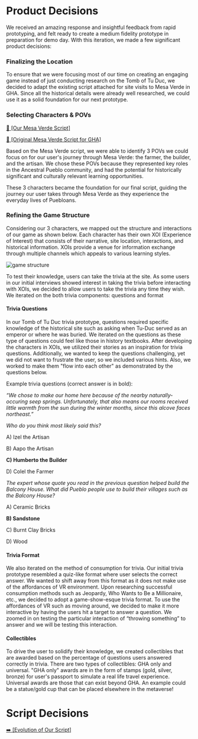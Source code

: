# Product Decisions

We received an amazing response and insightful feedback from rapid prototyping, and felt ready to create a medium fidelity prototype in preparation for demo day. With this iteration, we made a few significant product decisions:

### Finalizing the Location
To ensure that we were focusing most of our time on creating an engaging game instead of just conducting research on the Tomb of Tu Duc, we decided to adapt the existing script attached for site visits to Mesa Verde in GHA. Since all the historical details were already well researched, we could use it as a solid foundation for our next prototype. 

### Selecting Characters & POVs

[📓 [Our Mesa Verde Script]](https://github.com/cs210/2022-Meta2/wiki/05.1:-Script-Evolution)

[📝 [Original Mesa Verde Script for GHA]](https://docs.google.com/document/d/1Z3CuB91EQlXamjqdw4wjIk75DBxLiPxz/edit?usp=sharing&ouid=100514480962887907042&rtpof=true&sd=true)

Based on the Mesa Verde script, we were able to identify 3 POVs we could focus on for our user's journey through Mesa Verde: the farmer, the builder, and the artisan. We chose these POVs because they represented key roles in the Ancestral Pueblo community, and had the potential for historically significant and culturally relevant learning opportunities. 

These 3 characters became the foundation for our final script, guiding the journey our user takes through Mesa Verde as they experience the everyday lives of Puebloans.

### Refining the Game Structure
Considering our 3 characters, we mapped out the structure and interactions of our game as shown below. Each character has their own XOI (Experience of Interest) that consists of their narrative, site location, interactions, and historical information. XOIs provide a venue for information exchange through multiple channels which appeals to various learning styles.

![game structure](https://user-images.githubusercontent.com/17817708/157032134-b3e0f3bd-7160-49e8-8e4a-c3ae9cf7cb5d.png)

To test their knowledge, users can take the trivia at the site. As some users in our initial interviews showed interest in taking the trivia before interacting with XOIs, we decided to allow users to take the trivia any time they wish. We iterated on the both trivia components: questions and format 

#### Trivia Questions
In our Tomb of Tu Duc trivia prototype, questions required specific knowledge of the historical site such as asking when Tu-Duc served as an emperor or where he was buried. We iterated on the questions as these type of questions could feel like those in history textbooks. After developing the characters in XOIs, we utilized their stories as an inspiration for trivia questions. Additionally, we wanted to keep the questions challenging, yet we did not want to frustrate the user, so we included various hints. Also, we worked to make them "flow into each other" as demonstrated by the questions below.

Example trivia questions (correct answer is in bold):

_“We chose to make our home here because of the nearby naturally-occuring seep springs. Unfortunately, that also means our rooms received little warmth from the sun during the winter months, since this alcove faces northeast.”_

_Who do you think most likely said this?_

A) Izel the Artisan

B) Aapo the Artisan

**C) Humberto the Builder**

D) Colel the Farmer


_The expert whose quote you read in the previous question helped build the Balcony House. What did Pueblo people use to build their villages such as the Balcony House?_


A) Ceramic Bricks

**B) Sandstone**

C) Burnt Clay Bricks

D) Wood


#### Trivia Format
We also iterated on the method of consumption for trivia. Our initial trivia prototype resembled a quiz-like format where user selects the correct answer. We wanted to shift away from this format as it does not make use of the affordances of VR environment. Upon researching successful consumption methods such as Jeopardy, Who Wants to Be a Millionaire, etc., we decided to adopt a game-show-esque trivia format. To use the affordances of VR such as moving around, we decided to make it more interactive by having the users hit a target to answer a question. We zoomed in on testing the particular interaction of “throwing something” to answer and we will be testing this interaction.

#### Collectibles
To drive the user to solidify their knowledge, we created collectibles that are awarded based on the percentage of questions users answered correctly in trivia. There are two types of collectibles: GHA only and universal. "GHA only" awards are in the form of stamps (gold, silver, bronze) for user's passport to simulate a real life travel experience. Universal awards are those that can exist beyond GHA. An example could be a statue/gold cup that can be placed elsewhere in the metaverse!

# Script Decisions
[➡️ [Evolution of Our Script]](https://github.com/cs210/2022-Meta2/wiki/05.1:-Script-Evolution)